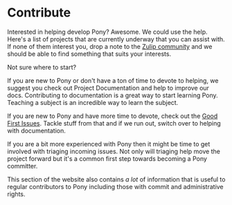 # Contribute

Interested in helping develop Pony? Awesome. We could use the help. Here's a list of projects that are currently underway that you can assist with. If none of them interest you, drop a note to the [Zulip community](https://ponylang.zulipchat.com) and we should be able to find something that suits your interests.

Not sure where to start?

If you are new to Pony or don't have a ton of time to devote to helping, we suggest you check out Project Documentation and help to improve our docs. Contributing to documentation is a great way to start learning Pony. Teaching a subject is an incredible way to learn the subject.

If you are new to Pony and have more time to devote, check out the [Good First Issues](good-first-issues.md). Tackle stuff from that and if we run out, switch over to helping with documentation.

If you are a bit more experienced with Pony then it might be time to get involved with triaging incoming issues. Not only will triaging help move the project forward but it's a common first step towards becoming a Pony committer.

This section of the website also contains *a lot* of information that is useful to regular contributors to Pony including those with commit and administrative rights.
